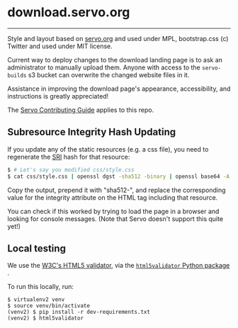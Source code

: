 # download.servo.org
------------------

Style and layout based on [servo.org](https://github.com/servo/servo.org) and
used under MPL, bootstrap.css (c) Twitter and used under MIT license.

Current way to deploy changes to the download landing page is to ask an
administrator to manually upload them. Anyone with access to the
`servo-builds` s3 bucket can overwrite the changed website files in it.

Assistance in improving the download page's appearance, accessibility, and
instructions is greatly appreciated!

The [Servo Contributing
Guide](https://github.com/servo/servo/blob/master/CONTRIBUTING.md) applies to
this repo.

## Subresource Integrity Hash Updating

If you update any of the static resources (e.g. a css file), you need to
regenerate the [SRI](https://www.w3.org/TR/SRI/) hash for that resource:

```sh
$ # Let's say you modified css/style.css
$ cat css/style.css | openssl dgst -sha512 -binary | openssl base64 -A
```
Copy the output, prepend it with "sha512-", and replace the corresponding
value for the integrity attribute on the HTML tag including that resource.

You can check if this worked by trying to load the page in a browser and
looking for console messages. (Note that Servo doesn't support this quite yet!)

## Local testing

We use the [W3C's HTML5 validator](https://github.com/validator/validator),
via the
[`html5validator` Python package](https://github.com/svenkreiss/html5validator)
.

To run this locally, run:
```console
$ virtualenv2 venv
$ source venv/bin/activate
(venv2) $ pip install -r dev-requirements.txt
(venv2) $ html5validator
```
